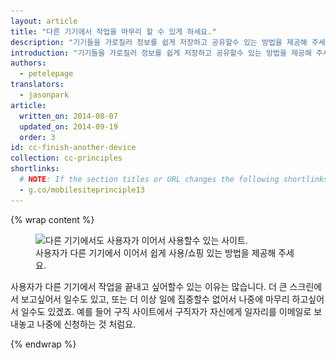 ```yaml
---
layout: article
title: "다른 기기에서 작업을 마무리 할 수 있게 하세요."
description: "기기들을 가로질러 정보를 쉽게 저장하고 공유할수 있는 방법을 제공해 주세요"
introduction: "기기들을 가로질러 정보를 쉽게 저장하고 공유할수 있는 방법을 제공해 주세요.  예를 들어 사용자가 사이트 상에서 상품들을 소셜네트워크 또는 링크를 이메일을 통해 직접 공유하는 방법처럼 말이죠."
authors:
  - petelepage
translators:
  - jasonpark
article:
  written_on: 2014-08-07
  updated_on: 2014-09-19
  order: 3
id: cc-finish-another-device
collection: cc-principles
shortlinks:
  # NOTE: If the section titles or URL changes the following shortlinks must be updated
  - g.co/mobilesiteprinciple13
---
```


{% wrap content %}

<figure>
  <img src="imgs/cc-other-device-good.png" srcset="imgs/cc-other-device-good.png 1x, imgs/cc-other-device-good-2x.png 2x" alt="다른 기기에서도 사용자가 이어서 사용할수 있는 사이트.">
  <figcaption>사용자가 다른 기기에서 이어서 쉽게 사용/쇼핑 있는 방법을 제공해 주세요.</figcaption>
</figure>

사용자가 다른 기기에서 작업을 끝내고 싶어할수 있는 이유는 많습니다.  더 큰 스크린에서 보고싶어서 일수도 있고,
또는 더 이상 일에 집중할수 없어서 나중에 마무리 하고싶어서 일수도 있겠죠.  예를 들어 구직 사이트에서 구직자가 자신에게 일자리를
이메일로 보내놓고 나중에 신청하는 것 처럼요.

{% endwrap %}
